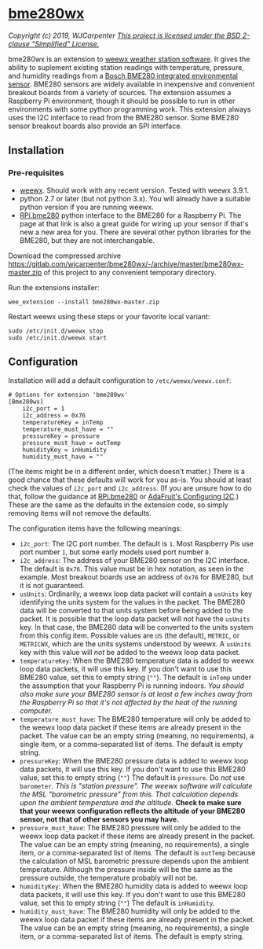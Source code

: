 # [bme280wx](https://gitlab.com/wjcarpenter/bme280wx)
_Copyright (c) 2019, WJCarpenter_
_[This project is licensed under the BSD 2-clause "Simplified" License.](https://gitlab.com/wjcarpenter/bme280wx/blob/master/LICENSE)_

bme280wx is an extension to [weewx weather station software](https://weewx.com).
It gives the ability to suplement existing station readings with temperature,
pressure, and humidity readings from a
[Bosch BME280 integrated environmental sensor](https://www.bosch-sensortec.com/bst/products/all_products/bme280).
BME280 sensors are widely available in inexpensive and convenient breakout boards from a variety of sources.
The extension assumes a Raspberry Pi environment, though it should be possible to run in other environments with some python programming work.
This extension always uses the I2C interface to read from the BME280 sensor.
Some BME280 sensor breakout boards also provide an SPI interface.

## Installation
### Pre-requisites
* [weewx](https://weewx.com). Should work with any recent version. Tested with weewx 3.9.1.
* python 2.7 or later (but not python 3.x). You will already have a suitable python version if you are running weewx.
* [RPi.bme280](https://pypi.org/project/RPi.bme280/) python interface to the BME280 for a Raspberry Pi.
  The page at that link is also a great guide for wiring up your sensor if that's new a new area for you.
  There are several other python libraries for the BME280, but they are not interchangable.

Download the compressed archive https://gitlab.com/wjcarpenter/bme280wx/-/archive/master/bme280wx-master.zip of this project to any convenient temporary directory.

Run the extensions installer:
```
wee_extension --install bme280wx-master.zip
```
Restart weewx using these steps or your favorite local variant:
```
sudo /etc/init.d/weewx stop
sudo /etc/init.d/weewx start
```

## Configuration
Installation will add a default configuration to `/etc/weewx/weewx.conf`:
```
# Options for extension 'bme280wx'
[Bme280wx]
    i2c_port = 1
    i2c_address = 0x76
    temperatureKey = inTemp
    temperature_must_have = ""
    pressureKey = pressure
    pressure_must_have = outTemp
    humidityKey = inHumidity
    humidity_must_have = ""
```
(The items might be in a different order, which doesn't matter.)
There is a good chance that these defaults will work for you as-is.
You should at least check the values of `i2c_port` and `i2c_address`.
(If you are unsure how to do that, follow the guidance at [RPi.bme280](https://pypi.org/project/RPi.bme280/)
or [AdaFruit's Configuring I2C](https://learn.adafruit.com/adafruits-raspberry-pi-lesson-4-gpio-setup/configuring-i2c).)
These are the same as the defaults in the extension code,
so simply removing items will not remove the defaults.

The configuration items have the following meanings:

* `i2c_port`: The I2C port number. The default is `1`.
  Most Raspberry Pis use port number `1`, but some early models used port number `0`.
* `i2c_address`: The address of your BME280 sensor on the I2C interface.
  The default is `0x76`.
  This value must be in hex notation, as seen in the example.
  Most breakout boards use an address of `0x76` for BME280, but it is not guaranteed.
* `usUnits`: Ordinarily, a weewx loop data packet will contain a `usUnits` key identifying the units system for the values in the packet.
  The BME280 data will be converted to that units system before being added to the packet.
  It is possible that the loop data packet will not have the `usUnits` key.
  In that case, the BME280 data will be converted to the units system from this config item.
  Possible values are `US` (the default), `METRIC`, or `METRICWX`,
  which are the units systems understood by weewx.
  A `usUnits` key with this value will _not_ be added to the weewx loop data packet.
* `temperatureKey`: When the BME280 temperature data is added to weewx loop data packets, it will use this key.
  If you don't want to use this BME280 value, set this to empty string (`""`).
  The default is `inTemp` under the assumption that your Raspberry Pi is running indoors.
  _You should also make sure your BME280 sensor is at least a few inches away from the Raspberry Pi
  so that it's not affected by the heat of the running computer._
* `temperature_must_have`: The BME280 temperature will only be added to the weewx loop data packet if these items are already present in the packet.
  The value can be an empty string (meaning, no requirements), a single item, or a comma-separated list of items.
  The default is empty string.
* `pressureKey`: When the BME280 pressure data is added to weewx loop data packets, it will use this key.
  If you don't want to use this BME280 value, set this to empty string (`""`)
  The default is `pressure`. Do _not_ use `barometer`.
  _This is "station pressure". The weewx software will calculate the MSL "barometric pressure" from this.
  That calculation depends upon the ambient temperature and the altitude._
  **Check to make sure that your weewx configuration reflects the altitude of your BME280 sensor, not that of other sensors you may have.**
* `pressure_must_have`: The BME280 pressure will only be added to the weewx loop data packet if these items are already present in the packet.
  The value can be an empty string (meaning, no requirements), a single item, or a comma-separated list of items.
  The default is `outTemp` because the calculation of MSL barometric pressure depends upon the ambient temperature.
  Although the pressure inside will be the same as the pressure outside, the temperature probably will not be.
* `humidityKey`: When the BME280 humidity data is added to weewx loop data packets, it will use this key.
  If you don't want to use this BME280 value, set this to empty string (`""`)
  The default is `inHumidity`.
* `humidity_must_have`: The BME280 humidity will only be added to the weewx loop data packet if these items are already present in the packet.
  The value can be an empty string (meaning, no requirements), a single item, or a comma-separated list of items.
  The default is empty string.
